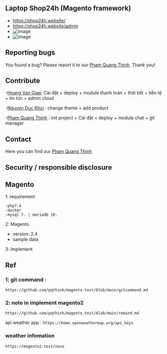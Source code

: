 ## Laptop Shop24h (Magento framework)

- https://shop24h.website/
- https://shop24h.website/admin
- ![image](https://user-images.githubusercontent.com/50290559/121354674-4b728200-c959-11eb-870e-b4e04db28365.png)
- ![image](https://user-images.githubusercontent.com/50290559/121354839-7c52b700-c959-11eb-80c5-22b82ea34159.png)

## Reporting bugs

You found a bug? Please report it to our [Pham Quang Thinh](https://www.facebook.com/pqthinh.uet/). Thank you!

## Contribute

-[Hoang Van Giap](https://github.com/giapdz): Cài đặt + deploy + module thanh toán + thời tiết + tiền tệ  + tin tức + admin cloud 

-[Nguyen Duc Khoi](https://www.facebook.com/duckhoi.uet) : change theme + add product

-[Pham Quang Thinh](https://github.com/pqthinh) : init project + Cài đặt + deploy + module chat + git manager


## Contact

Here you can find our [Pham Quang Thinh](https://www.facebook.com/pqthinh.uet/)

## Security / responsible disclosure



## Magento
1: requirement
``` command
-php7.4
-docker
-mysql 7. | mariadb 10.

```

2: Magento
- version: 2.4
- sample data


3: Implement

## Ref
### 1: git command : 
`https://github.com/pqthinh/magento.test/blob/main/gitcommand.md`

### 2: note in implement magento2
`https://github.com/pqthinh/magento.test/blob/main/remind.md`

api weather app :
`https://home.openweathermap.org/api_keys`

### weather infomation
`https://magento2.test/novo`
